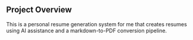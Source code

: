 ## Project Overview

This is a personal resume generation system for me that creates resumes using AI assistance and a markdown-to-PDF conversion pipeline.

